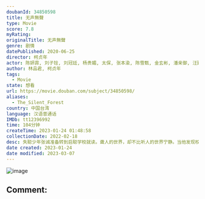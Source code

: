 ```yaml
---
doubanId: 34850598
title: 无声無聲
type: Movie
score: 7.8
myRating: 
originalTitle: 无声無聲
genre: 剧情
datePublished: 2020-06-25
director: 柯贞年
actor: 陈妍霏, 刘子铨, 刘冠廷, 杨贵媚, 太保, 张本渝, 陈雪甄, 金玄彬, 潘亲御, 汪建民
author: 林品君, 柯贞年
tags:
  - Movie
state: 想看
url: https://movie.douban.com/subject/34850598/
aliases:
  - The_Silent_Forest
country: 中国台湾
language: 汉语普通话
IMDb: tt12396992
time: 104分钟
createTime: 2023-01-24 01:48:58
collectionDate: 2022-02-18
desc: 失聪少年张诚准备转到启聪学校就读。聋人的世界，却不比听人的世界宁静。当他发现校车最后一排的「游戏」，融入新生活的欣喜之情，瞬间成为恐惧⋯⋯。眼见心仪的女孩贝贝在游戏中遍体鳞伤、学长小光气势狂妄不可质疑...
date created: 2023-01-24
date modified: 2023-03-07
---
```


![image](p2619399682.jpg)

Comment:
---
